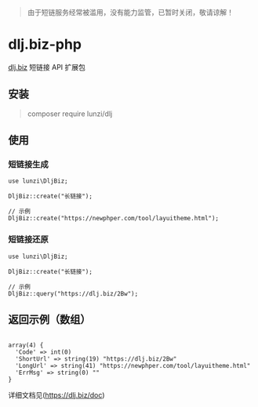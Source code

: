 > 由于短链服务经常被滥用，没有能力监管，已暂时关闭，敬请谅解！


# dlj.biz-php
[dlj.biz](https://dlj.biz) 短链接 API 扩展包


## 安装

> composer require lunzi/dlj

## 使用

### 短链接生成

~~~
use lunzi\DljBiz;

DljBiz::create("长链接");

// 示例
DljBiz::create("https://newphper.com/tool/layuitheme.html");

~~~

### 短链接还原

~~~
use lunzi\DljBiz;

DljBiz::create("长链接");

// 示例
DljBiz::query("https://dlj.biz/2Bw");

~~~

## 返回示例（数组）

~~~

array(4) {
  'Code' => int(0)
  'ShortUrl' => string(19) "https://dlj.biz/2Bw"
  'LongUrl' => string(41) "https://newphper.com/tool/layuitheme.html"
  'ErrMsg' => string(0) ""
}

~~~

详细文档见(https://dlj.biz/doc)
